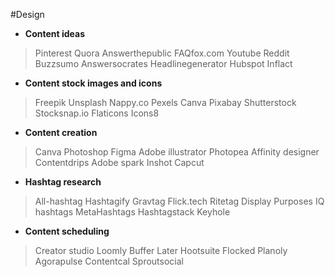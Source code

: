 #Design

- **Content ideas**
> Pinterest
> Quora
> Answerthepublic
> FAQfox.com
> Youtube
> Reddit
> Buzzsumo
> Answersocrates
> Headlinegenerator
> Hubspot
> Inflact

- **Content stock images and icons**
> Freepik
> Unsplash
> Nappy.co
> Pexels
> Canva
> Pixabay
> Shutterstock
> Stocksnap.io
> Flaticons
> Icons8

- **Content creation**
> Canva
> Photoshop
> Figma
> Adobe illustrator
> Photopea
> Affinity designer
> Contentdrips
> Adobe spark
> Inshot
> Capcut

- **Hashtag research**
> All-hashtag
> Hashtagify
> Gravtag
> Flick.tech
> Ritetag
> Display Purposes
> IQ hashtags
> MetaHashtags
> Hashtagstack
> Keyhole

- **Content scheduling**
> Creator studio
> Loomly
> Buffer
> Later
> Hootsuite
> Flocked
> Planoly
> Agorapulse
> Contentcal
> Sproutsocial